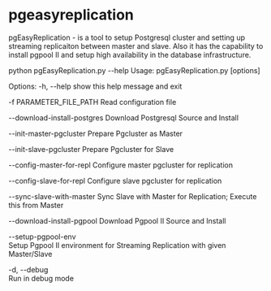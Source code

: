 pgeasyreplication
=================

pgEasyReplication - is a tool to setup Postgresql cluster and setting up streaming replicaiton between master and slave.
Also it has the capability to install pgpool II and setup high availability in the database infrastructure.

python pgEasyReplication.py --help
Usage: pgEasyReplication.py [options] 

Options:
  -h, --help            show this help message and exit
  
  -f PARAMETER_FILE_PATH
                          Read configuration file
                        
  --download-install-postgres
                          Download Postgresql Source and Install
                        
  --init-master-pgcluster
                          Prepare Pgcluster as Master
                        
  --init-slave-pgcluster
                          Prepare Pgcluster for Slave
                        
  --config-master-for-repl
                          Configure master pgcluster for replication
                        
  --config-slave-for-repl
                          Configure slave pgcluster for replication
                        
  --sync-slave-with-master
                          Sync Slave with Master for Replication; Execute this
                          from Master
                        
  --download-install-pgpool
                        Download Pgpool II Source and Install
                    
  --setup-pgpool-env    
                        Setup Pgpool II environment for Streaming Replication
                        with given Master/Slave
                        
  -d, --debug           
                        Run in debug mode
  

